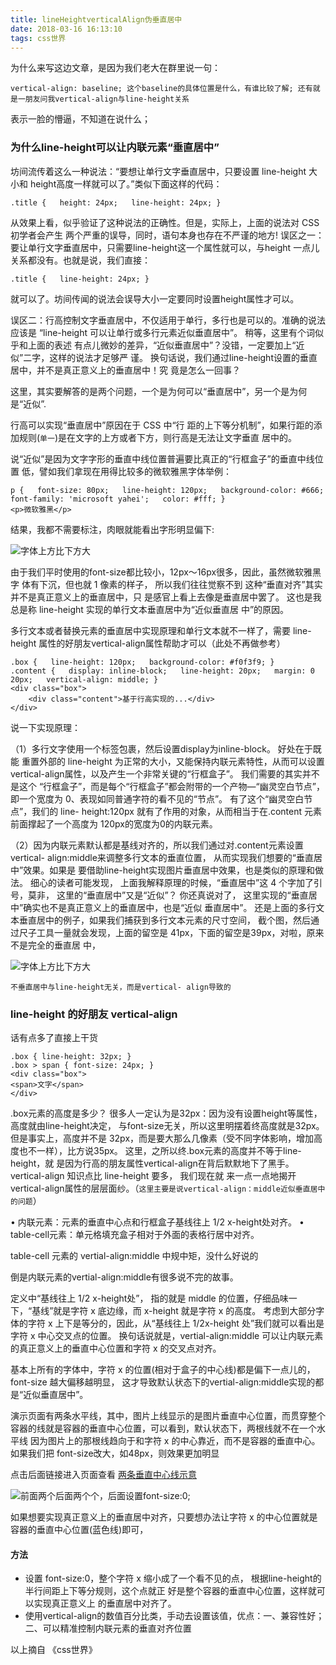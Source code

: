 ```yaml
---
title: lineHeightverticalAlign伪垂直居中
date: 2018-03-16 16:13:10
tags: css世界
---
```



为什么来写这边文章，是因为我们老大在群里说一句：

`vertical-align: baseline; 这个baseline的具体位置是什么，有谁比较了解; 还有就是一朋友问我vertical-align与line-height关系`

表示一脸的懵逼，不知道在说什么；

<!-- more -->


### 为什么line-height可以让内联元素“垂直居中”

坊间流传着这么一种说法：“要想让单行文字垂直居中，只要设置 line-height 大小和 height高度一样就可以了。”类似下面这样的代码： 


	.title {   height: 24px;   line-height: 24px; }
	
从效果上看，似乎验证了这种说法的正确性。但是，实际上，上面的说法对 CSS 初学者会产生 两个严重的误导，同时，语句本身也存在不严谨的地方!
误区之一：要让单行文字垂直居中，只需要line-height这一个属性就可以，与height 一点儿关系都没有。也就是说，我们直接： 

	.title {   line-height: 24px; } 
	
就可以了。坊间传闻的说法会误导大小一定要同时设置height属性才可以。 

误区二：行高控制文字垂直居中，不仅适用于单行，多行也是可以的。准确的说法应该是 “line-height 可以让单行或多行元素近似垂直居中”。
稍等，这里有个词似乎和上面的表述 有点儿微妙的差异，“近似垂直居中”？没错，一定要加上“近似”二字，这样的说法才足够严 谨。
换句话说，我们通过line-height设置的垂直居中，并不是真正意义上的垂直居中！究 竟是怎么一回事？ 

这里，其实要解答的是两个问题，一个是为何可以“垂直居中”，另一个是为何是“近似”.

行高可以实现“垂直居中”原因在于 CSS 中“行 距的上下等分机制”，如果行距的添加规则(`单一`)是在文字的上方或者下方，则行高是无法让文字垂直 居中的。 

说“近似”是因为文字字形的垂直中线位置普遍要比真正的“行框盒子”的垂直中线位置 低，譬如我们拿现在用得比较多的微软雅黑字体举例： 

	p {   font-size: 80px;   line-height: 120px;   background-color: #666;   font-family: 'microsoft yahei';   color: #fff; } 
	<p>微软雅黑</p>
	
结果，我都不需要标注，肉眼就能看出字形明显偏下:

![字体上方比下方大](../css/images/20180316-1.png)

由于我们平时使用的font-size都比较小，12px～16px很多，因此，虽然微软雅黑字 体有下沉，但也就 1 像素的样子，
所以我们往往觉察不到 这种“垂直对齐”其实并不是真正意义上的垂直居中，只 是感官上看上去像是垂直居中罢了。
这也是我总是称 line-height 实现的单行文本垂直居中为“近似垂直居 中”的原因。

多行文本或者替换元素的垂直居中实现原理和单行文本就不一样了，需要 line-height 属性的好朋友vertical-align属性帮助才可以（此处不再做参考）

	.box {   line-height: 120px;   background-color: #f0f3f9; } 
	.content {   display: inline-block;   line-height: 20px;   margin: 0 20px;   vertical-align: middle; } 
	<div class="box">   
		<div class="content">基于行高实现的...</div> 
	</div> 

说一下实现原理：

（1）多行文字使用一个标签包裹，然后设置display为inline-block。
好处在于既能 重置外部的 line-height 为正常的大小，又能保持内联元素特性，从而可以设置 vertical-align属性，以及产生一个非常关键的“行框盒子”。
我们需要的其实并不是这个 “行框盒子”，而是每个“行框盒子”都会附带的一个产物—“幽灵空白节点”，即一个宽度为 0、表现如同普通字符的看不见的“节点”。
有了这个“幽灵空白节点”，我们的 line- height:120px 就有了作用的对象，从而相当于在.content 元素前面撑起了一个高度为 120px的宽度为0的内联元素。 

（2）因为内联元素默认都是基线对齐的，所以我们通过对.content元素设置vertical- align:middle来调整多行文本的垂直位置，
从而实现我们想要的“垂直居中”效果。如果是 要借助line-height实现图片垂直居中效果，也是类似的原理和做法。 细心的读者可能发现，
上面我解释原理的时候，“垂直居中”这 4 个字加了引号，莫非， 这里的“垂直居中”又是“近似”？ 你还真说对了，
这里实现的“垂直居中”确实也不是真正意义上的垂直居中，也是“近似 垂直居中”。
还是上面的多行文本垂直居中的例子，如果我们捕获到多行文本元素的尺寸空间， 
截个图，然后通过尺子工具一量就会发现，上面的留空是 41px，下面的留空是39px，对啦，原来不是完全的垂直居 中，


![字体上方比下方大](../css/images/20180316-1.png)

`不垂直居中与line-height无关，而是vertical- align导致的`

###  line-height 的好朋友 vertical-align 

话有点多了直接上干货

	.box { line-height: 32px; } 
	.box > span { font-size: 24px; } 
	<div class="box">   
	<span>文字</span> 
	</div>
	
.box元素的高度是多少？ 
很多人一定认为是32px：因为没有设置height等属性，高度就由line-height决定， 与font-size无关，所以这里明摆着终高度就是32px。 
但是事实上，高度并不是 32px，而是要大那么几像素（受不同字体影响，增加高度也不一样），比方说35px。
这里，之所以终.box元素的高度并不等于line-height，就 是因为行高的朋友属性vertical-align在背后默默地下了黑手。 
vertical-align 知识点比 line-height 要多，
我们现在就 来一点一点地揭开vertical-align属性的层层面纱。（`这里主要是说vertical-align：middle近似垂直居中的问题`）


• 内联元素：元素的垂直中心点和行框盒子基线往上 1/2 x-height处对齐。
• table-cell元素：单元格填充盒子相对于外面的表格行居中对齐。 
 
table-cell 元素的 vertial-align:middle 中规中矩，没什么好说的
 
倒是内联元素的vertial-align:middle有很多说不完的故事。

定义中“基线往上 1/2 x-height处”， 指的就是 middle 的位置，仔细品味一下，“基线”就是字符 x 底边缘，而 x-height 就是字符 x 的高度。
考虑到大部分字体的字符 x 上下是等分的，因此，从“基线往上 1/2x-height 处”我们就可以看出是字符 x 中心交叉点的位置。
换句话说就是，vertial-align:middle 可以让内联元素的真正意义上的垂直中心位置和字符 x 的交叉点对齐。

基本上所有的字体中，字符 x 的位置(相对于盒子的中心线)都是偏下一点儿的，font-size 越大偏移越明显， 
这才导致默认状态下的vertial-align:middle实现的都是“近似垂直居中”。 

演示页面有两条水平线，其中，图片上线显示的是图片垂直中心位置，而贯穿整个容器的线就是容器的垂直中心位置，可以看到，默认状态下，两根线就不在一个水平线
因为图片上的那根线趋向于和字符 x 的中心靠近，而不是容器的垂直中心。如果我们把 font-size改大，如48px，则效果更加明显

点击后面链接进入页面查看 [两条垂直中心线示意 ](../css/images/5-3-8.html)

![前面两个后面两个个，后面设置font-size:0; ](../css/images/20180316185833.png)

如果想要实现真正意义上的垂直居中对齐，只要想办法让字符 x 的中心位置就是容器的垂直中心位置(蓝色线)即可，

#### 方法

* 设置 font-size:0，整个字符 x 缩小成了一个看不见的点， 根据line-height的半行间距上下等分规则，这个点就正 好是整个容器的垂直中心位置，这样就可以实现真正意义上 的垂直居中对齐了。
* 使用vertical-align的数值百分比类，手动去设置该值，优点：一、兼容性好；二、可以精准控制内联元素的垂直对齐位置


以上摘自 《css世界》
 
 


